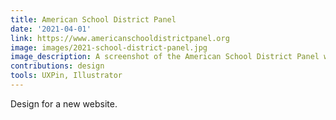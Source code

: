 ```yaml
---
title: American School District Panel
date: '2021-04-01'
link: https://www.americanschooldistrictpanel.org
image: images/2021-school-district-panel.jpg
image_description: A screenshot of the American School District Panel website.
contributions: design
tools: UXPin, Illustrator
---
```


Design for a new website.
